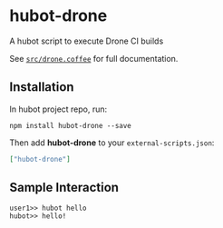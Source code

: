 # hubot-drone

A hubot script to execute Drone CI builds

See [`src/drone.coffee`](src/drone.coffee) for full documentation.

## Installation

In hubot project repo, run:

`npm install hubot-drone --save`

Then add **hubot-drone** to your `external-scripts.json`:

```json
["hubot-drone"]
```

## Sample Interaction

```
user1>> hubot hello
hubot>> hello!
```
